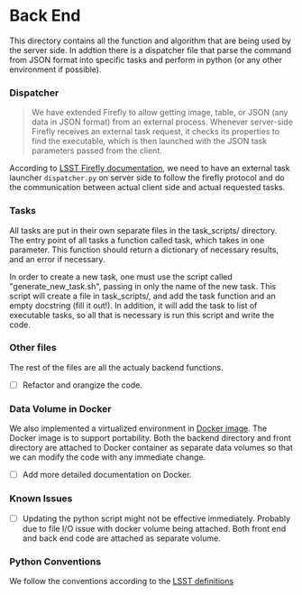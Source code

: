 # Back End

This directory contains all the function and algorithm that are being used by the server side. In addtion there is a dispatcher file that parse the command from JSON format into specific tasks and perform in python (or any other environment if possible).

### Dispatcher

>We have extended Firefly to allow getting image, table, or JSON (any data in JSON format) from an external process. Whenever server-side Firefly receives an external task request, it checks its properties to find the executable, which is then launched with the JSON task parameters passed from the client.

According to [LSST Firefly documentation](https://github.com/lsst/firefly/blob/master/docs/firefly-external-task-launcher.md#server-side-python-task-launcher-interface-with-firefly), we need to have an external task launcher `dispatcher.py` on server side to follow the firefly protocol and do the communication between actual client side and actual requested tasks.

### Tasks
All tasks are put in their own separate files in the task_scripts/ directory. The entry point of all tasks a function called task, which takes in one parameter. This function should return a dictionary of necessary results, and an error if necessary.  

In order to create a new task, one must use the script called "generate_new_task.sh", passing in only the name of the new task. This script will create a file in task_scripts/, and add the task function and an empty docstring (fill it out!). In addition, it will add the task to list of executable tasks, so all that is necessary is run this script and write the code.


### Other files
The rest of the files are all the actualy backend functions.
- [ ] Refactor and orangize the code.

### Data Volume in Docker
We also implemented a virtualized environment in [Docker image](https://github.com/lsst-camera-visualization/lsst_firefly). The Docker image is to support portability. Both the backend directory and front directory are attached to Docker container as separate data volumes so that we can modify the code with any immediate change.    
- [ ] Add more detailed documentation on Docker.

### Known Issues
- [ ] Updating the python script might not be effective immediately. Probably due to file I/O issue with docker volume being attached. Both front end and back end code are attached as separate volume. 

### Python Conventions
We follow the conventions according to the [LSST definitions](https://developer.lsst.io/coding/python_style_guide.html#raise-valueerror-message-should-be-used-instead-of-the-deprecated-form)
